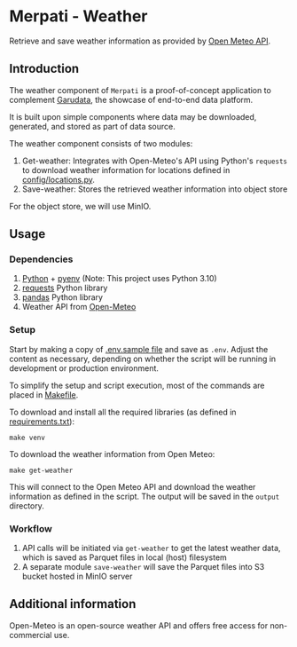 # Merpati - Weather

Retrieve and save weather information as provided by [Open Meteo API][url-open-meteo].

## Introduction

The weather component of `Merpati` is a proof-of-concept application to complement [Garudata][url-garudata], the showcase of end-to-end data platform.

It is built upon simple components where data may be downloaded, generated, and stored as part of data source.


The weather component consists of two modules:
1. Get-weather: Integrates with Open-Meteo's API using Python's `requests` to download weather information for locations defined in [config/locations.py][url-config-locations].
2. Save-weather: Stores the retrieved weather information into object store

For the object store, we will use MinIO.


## Usage

### Dependencies

1. [Python][url-python] + [pyenv][url-pyenv] (Note: This project uses Python 3.10)
2. [requests][url-requests] Python library
3. [pandas][url-pandas] Python library
4. Weather API from [Open-Meteo][url-open-meteo]


### Setup

Start by making a copy of [.env.sample file][url-dotenv-sample] and save as `.env`. Adjust the content as necessary, depending on whether the script will be running in development or production environment.


To simplify the setup and script execution, most of the commands are placed in [Makefile][url-makefile].

To download and install all the required libraries (as defined in [requirements.txt][url-requirements]):
```
make venv
```

To download the weather information from Open Meteo:
```
make get-weather
```

This will connect to the Open Meteo API and download the weather information as defined in the script. The output will be saved in the `output` directory.



### Workflow

1. API calls will be initiated via `get-weather` to get the latest weather data, which is saved as Parquet files in local (host) filesystem
1. A separate module `save-weather` will save the Parquet files into S3 bucket hosted in MinIO server


## Additional information

Open-Meteo is an open-source weather API and offers free access for non-commercial use.


<!-- Links -->
[url-open-meteo]: https://open-meteo.com/ "Open Meteo: The open-source weather API"
[url-garudata]: https://github.com/stndn/garudata "Garudata - The data platform project"
[url-config-locations]: /weather/config/locations.py "Locations to download the weather information of"
[url-python]: https://www.python.org/
[url-pyenv]: https://github.com/pyenv/pyenv
[url-requests]: https://pypi.org/project/requests/
[url-pandas]: https://pandas.pydata.org/
[url-dotenv-sample]: /weather/.env.sample
[url-makefile]: /weather/Makefile
[url-requirements]: /weather/requirements.txt

